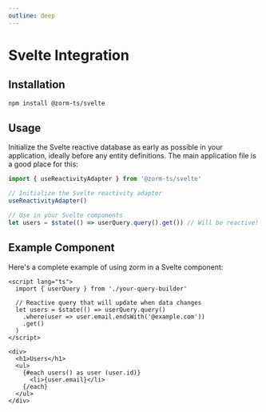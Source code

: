 ```yaml
---
outline: deep
---
```


# Svelte Integration

## Installation

```bash
npm install @zorm-ts/svelte
```

## Usage

Initialize the Svelte reactive database as early as possible in your application, ideally before any entity definitions. The main application file is a good place for this:

```typescript
import { useReactivityAdapter } from '@zorm-ts/svelte'

// Initialize the Svelte reactivity adapter
useReactivityAdapter()

// Use in your Svelte components
let users = $state(() => userQuery.query().get()) // Will be reactive!
```

## Example Component

Here's a complete example of using zorm in a Svelte component:

```svelte
<script lang="ts">
  import { userQuery } from './your-query-builder'

  // Reactive query that will update when data changes
  let users = $state(() => userQuery.query()
    .where(user => user.email.endsWith('@example.com'))
    .get()
  )
</script>

<div>
  <h1>Users</h1>
  <ul>
    {#each users() as user (user.id)}
      <li>{user.email}</li>
    {/each}
  </ul>
</div>
```

